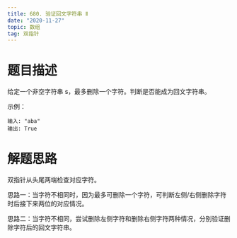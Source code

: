```yaml
---
title: 680. 验证回文字符串 Ⅱ
date: "2020-11-27"
topic: 数组
tag: 双指针
---
```


# 题目描述

给定一个非空字符串 s，最多删除一个字符。判断是否能成为回文字符串。

示例：
```
输入: "aba"
输出: True
```

# 解题思路

双指针从头尾两端检查对应字符。

思路一：当字符不相同时，因为最多可删除一个字符，可判断左侧/右侧删除字符时后接下来两位的对应情况。

思路二：当字符不相同，尝试删除左侧字符和删除右侧字符两种情况，分别验证删除字符后的回文字符串。